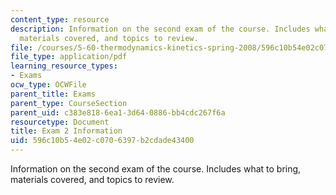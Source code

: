 ```yaml
---
content_type: resource
description: Information on the second exam of the course. Includes what to bring,
  materials covered, and topics to review.
file: /courses/5-60-thermodynamics-kinetics-spring-2008/596c10b54e02c0706397b2cdade43400_exam2_info.pdf
file_type: application/pdf
learning_resource_types:
- Exams
ocw_type: OCWFile
parent_title: Exams
parent_type: CourseSection
parent_uid: c383e818-6ea1-3d64-0886-bb4cdc267f6a
resourcetype: Document
title: Exam 2 Information
uid: 596c10b5-4e02-c070-6397-b2cdade43400
---
```

Information on the second exam of the course. Includes what to bring, materials covered, and topics to review.

